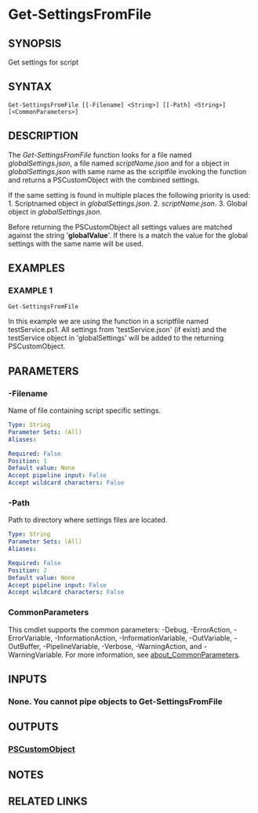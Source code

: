 # Get-SettingsFromFile

## SYNOPSIS
Get settings for script

## SYNTAX

```
Get-SettingsFromFile [[-Filename] <String>] [[-Path] <String>] [<CommonParameters>]
```

## DESCRIPTION
The *Get-SettingsFromFile* function looks for a file named *globalSettings.json*, a file named *scriptName.json* and for a object in *globalSettings.json* with same name as the scriptfile invoking the function and returns a PSCustomObject with the combined settings.

If the same setting is found in multiple places the following priority is used:
1.
Scriptnamed object in *globalSettings.json*.
2.
*scriptName.json*.
3.
Global object in *globalSettings.json*.

Before returning the PSCustomObject all settings values are matched against the string '__globalValue__'.
If there is a match the value for the global settings with the same name will be used.

## EXAMPLES

### EXAMPLE 1
```
Get-SettingsFromFile
```

In this example we are using the function in a scriptfile named testService.ps1.
All settings from 'testService.json' (if exist) and the testService object in 'globalSettings' will be added to the returning PSCustomObject.

## PARAMETERS

### -Filename
Name of file containing script specific settings.

```yaml
Type: String
Parameter Sets: (All)
Aliases:

Required: False
Position: 1
Default value: None
Accept pipeline input: False
Accept wildcard characters: False
```

### -Path
Path to directory where settings files are located.

```yaml
Type: String
Parameter Sets: (All)
Aliases:

Required: False
Position: 2
Default value: None
Accept pipeline input: False
Accept wildcard characters: False
```

### CommonParameters
This cmdlet supports the common parameters: -Debug, -ErrorAction, -ErrorVariable, -InformationAction, -InformationVariable, -OutVariable, -OutBuffer, -PipelineVariable, -Verbose, -WarningAction, and -WarningVariable. For more information, see [about_CommonParameters](http://go.microsoft.com/fwlink/?LinkID=113216).

## INPUTS

### None. You cannot pipe objects to Get-SettingsFromFile
## OUTPUTS

### [PSCustomObject](https://learn.microsoft.com/en-us/dotnet/api/system.management.automation.pscustomobject)
## NOTES

## RELATED LINKS
